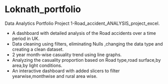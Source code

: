 # Loknath_portfolio
Data Analytics Portfolio
Project 1-Road_accident_ANALYSIS_project_excel.
* A dashboard with  detailed analysis of the Road accidents over a time period in UK.
* Data cleaning using filters, eliminating Nulls ,changing the data type and creating a clean dataset.
* 2 year month-wise casuality trend using line graphs.
* Analyzing the casuality proportion based on Road type,road surface,by area,by light conditions.
* An interactive dashboard with added slicers to filter yearwise,monthwise and rural area wise.
